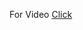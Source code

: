 For Video [Click](https://drive.google.com/file/d/1PWPMjUIlbYcCELdsXzqNLgd7CWGoSMpe/view?usp=sharing)
